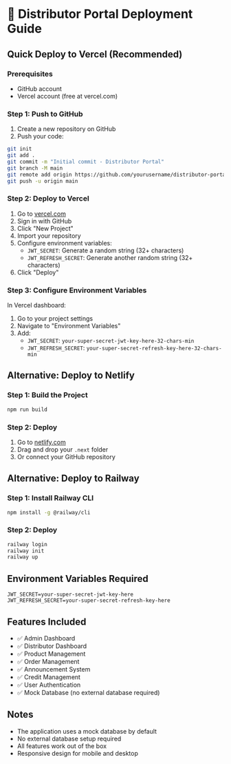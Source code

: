 # 🚀 Distributor Portal Deployment Guide

## Quick Deploy to Vercel (Recommended)

### Prerequisites
- GitHub account
- Vercel account (free at vercel.com)

### Step 1: Push to GitHub
1. Create a new repository on GitHub
2. Push your code:
```bash
git init
git add .
git commit -m "Initial commit - Distributor Portal"
git branch -M main
git remote add origin https://github.com/yourusername/distributor-portal.git
git push -u origin main
```

### Step 2: Deploy to Vercel
1. Go to [vercel.com](https://vercel.com)
2. Sign in with GitHub
3. Click "New Project"
4. Import your repository
5. Configure environment variables:
   - `JWT_SECRET`: Generate a random string (32+ characters)
   - `JWT_REFRESH_SECRET`: Generate another random string (32+ characters)
6. Click "Deploy"

### Step 3: Configure Environment Variables
In Vercel dashboard:
1. Go to your project settings
2. Navigate to "Environment Variables"
3. Add:
   - `JWT_SECRET`: `your-super-secret-jwt-key-here-32-chars-min`
   - `JWT_REFRESH_SECRET`: `your-super-secret-refresh-key-here-32-chars-min`

## Alternative: Deploy to Netlify

### Step 1: Build the Project
```bash
npm run build
```

### Step 2: Deploy
1. Go to [netlify.com](https://netlify.com)
2. Drag and drop your `.next` folder
3. Or connect your GitHub repository

## Alternative: Deploy to Railway

### Step 1: Install Railway CLI
```bash
npm install -g @railway/cli
```

### Step 2: Deploy
```bash
railway login
railway init
railway up
```

## Environment Variables Required

```env
JWT_SECRET=your-super-secret-jwt-key-here
JWT_REFRESH_SECRET=your-super-secret-refresh-key-here
```

## Features Included
- ✅ Admin Dashboard
- ✅ Distributor Dashboard  
- ✅ Product Management
- ✅ Order Management
- ✅ Announcement System
- ✅ Credit Management
- ✅ User Authentication
- ✅ Mock Database (no external database required)

## Notes
- The application uses a mock database by default
- No external database setup required
- All features work out of the box
- Responsive design for mobile and desktop

